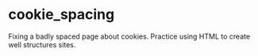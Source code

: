 # cookie_spacing
Fixing a badly spaced page about cookies.
Practice using HTML to create well structures sites.
